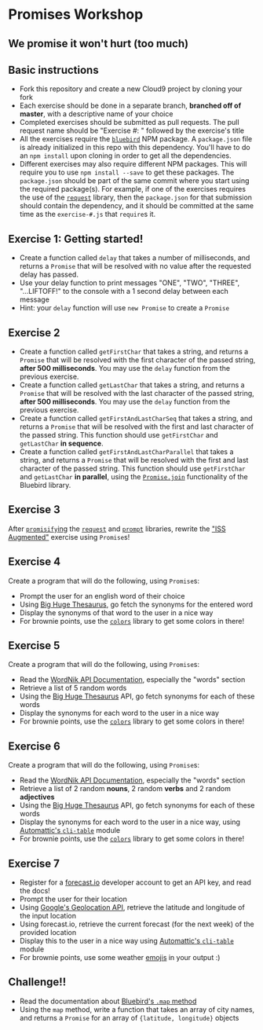 # Promises Workshop
We promise it won't hurt (too much)
-----------------------------------

## Basic instructions
* Fork this repository and create a new Cloud9 project by cloning your fork
* Each exercise should be done in a separate branch, **branched off of master**, with a descriptive name of your choice
* Completed exercises should be submitted as pull requests. The pull request name should be "Exercise #: " followed by the exercise's title
* All the exercises require the [`bluebird`](https://github.com/petkaantonov/bluebird/) NPM package. A `package.json` file is already initialized in this repo with this dependency. You'll have to do an `npm install` upon cloning in order to get all the dependencies.
* Different exercises may also require different NPM packages. This will require you to use `npm install --save` to get these packages. The `package.json` should be part of the same commit where you start using the required package(s). For example, if one of the exercises requires the use of the [`request`](https://github.com/request/request) library, then the `package.json` for that submission should contain the dependency, and it should be committed at the same time as the `exercise-#.js` that `require`s it.

## Exercise 1: Getting started!
* Create a function called `delay` that takes a number of milliseconds, and returns a `Promise` that will be resolved with no value after the requested delay has passed.
* Use your delay function to print messages "ONE", "TWO", "THREE", "...LIFTOFF!" to the console with a 1 second delay between each message
* Hint: your `delay` function will use `new Promise` to create a `Promise`

## Exercise 2
* Create a function called `getFirstChar` that takes a string, and returns a `Promise` that will be resolved with the first character of the passed string, **after 500 milliseconds**. You may use the `delay` function from the previous exercise.
* Create a function called `getLastChar` that takes a string, and returns a `Promise` that will be resolved with the last character of the passed string, **after 500 milliseconds**. You may use the `delay` function from the previous exercise.
* Create a function called `getFirstAndLastCharSeq` that takes a string, and returns a `Promise` that will be resolved with the first and last character of the passed string. This function should use `getFirstChar` and `getLastChar` **in sequence**.
* Create a function called `getFirstAndLastCharParallel` that takes a string, and returns a `Promise` that will be resolved with the first and last character of the passed string. This function should use `getFirstChar` and `getLastChar` **in parallel**, using the [`Promise.join`](https://github.com/petkaantonov/bluebird/blob/master/API.md#promisejoinpromisethenablevalue-promises-function-handler---promise) functionality of the Bluebird library.

## Exercise 3
After [`promisify`ing](https://github.com/petkaantonov/bluebird/blob/master/API.md#promisification) the [`request`](https://github.com/request/request) and [`prompt`](https://github.com/flatiron/prompt) libraries, rewrite the ["ISS Augmented"](https://github.com/DecodeMTL/node-workshop#augmenting-our-application) exercise using `Promise`s!

## Exercise 4
Create a program that will do the following, using `Promise`s:
* Prompt the user for an english word of their choice
* Using [Big Huge Thesaurus](), go fetch the synonyms for the entered word
* Display the synonyms of that word to the user in a nice way
* For brownie points, use the [`colors`](https://www.npmjs.com/package/colors) library to get some colors in there!

## Exercise 5
Create a program that will do the following, using `Promise`s:
* Read the [WordNik API Documentation](http://developer.wordnik.com/docs.html), especially the "words" section
* Retrieve a list of 5 random words
* Using the [Big Huge Thesaurus](https://words.bighugelabs.com/api.php) API, go fetch synonyms for each of these words
* Display the synonyms for each word to the user in a nice way
* For brownie points, use the [`colors`](https://www.npmjs.com/package/colors) library to get some colors in there!

## Exercise 6
Create a program that will do the following, using `Promise`s:
* Read the [WordNik API Documentation](http://developer.wordnik.com/docs.html), especially the "words" section
* Retrieve a list of 2 random **nouns**, 2 random **verbs** and 2 random **adjectives**
* Using the [Big Huge Thesaurus](https://words.bighugelabs.com/api.php) API, go fetch synonyms for each of these words
* Display the synonyms for each word to the user in a nice way, using [Automattic's `cli-table`](https://github.com/Automattic/cli-table) module
* For brownie points, use the [`colors`](https://www.npmjs.com/package/colors) library to get some colors in there!

## Exercise 7
* Register for a [forecast.io](https://developer.forecast.io/) developer account to get an API key, and read the docs!
* Prompt the user for their location
* Using [Google's Geolocation API](https://developers.google.com/maps/documentation/geocoding/get-api-key), retrieve the latitude and longitude of the input location
* Using forecast.io, retrieve the current forecast (for the next week) of the provided location
* Display this to the user in a nice way using [Automattic's `cli-table`](https://github.com/Automattic/cli-table) module
* For brownie points, use some weather [emojis](http://getemoji.com/) in your output :)

## Challenge!!
* Read the documentation about [Bluebird's `.map` method](https://github.com/petkaantonov/bluebird/blob/master/API.md#mapfunction-mapper--object-options---promise)
* Using the `map` method, write a function that takes an array of city names, and returns a `Promise` for an array of `{latitude, longitude}` objects

